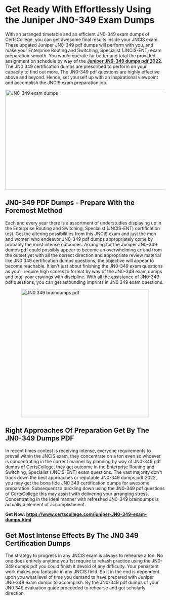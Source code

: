 <h1><strong>Get Ready With Effortlessly Using the Juniper JN0-349 Exam Dumps&nbsp;</strong></h1>
<p><span style="font-weight: 400;">With an arranged timetable and an efficient  JN0-349 exam dumps of CertsCollege, you can get awesome final results inside your JNCIS exam. These updated Juniper JN0-349 pdf dumps will perform with you, and make your Enterprise Routing and Switching, Specialist (JNCIS-ENT) exam preparation smooth. You would operate far better and total the provided assignment on schedule by way of the <strong><a href="https://www.certscollege.com/juniper-JN0-349-exam-dumps.html">Juniper JN0-349 dumps pdf 2022</a></strong>. The JN0 349 certification dumps are prescribed to perform on your capacity to find out more. The  JN0-349 pdf questions are highly effective above and beyond. Hence, set yourself up with an inspirational viewpoint and accomplish the JNCIS exam preparation job.&nbsp;</span></p>
<p><span style="font-weight: 400;"><img style="display: block; margin-left: auto; margin-right: auto;" src="https://i.ibb.co/CPDK3ps/Yellow-and-Blue-Initiative-Blog-Banner.png" alt="JN0-349 exam dumps" width="559" height="315" /></span></p>
<h2><strong>JN0-349 PDF Dumps - Prepare With the Foremost Method</strong></h2>
<p><span style="font-weight: 400;">Each and every year there is a assortment of understudies displaying up in the Enterprise Routing and Switching, Specialist (JNCIS-ENT) certification test. Get the altering possibilities from this JNCIS exam and just the men and women who endeavor JN0-349 pdf dumps appropriately come by probably the most intense outcomes. Arranging for the Juniper JN0-349 dumps pdf could possibly appear to become an overwhelming errand from the outset yet with all the correct direction and appropriate review material like JN0 349 certification dumps questions, the objective will appear to become reachable. It isn't just about finishing the JN0-349 exam questions as you'll require high scores to format by way of the JN0-349 exam dumps and total your cravings with discipline. With all the assistance of JN0-349 pdf questions, you can get astounding imprints in JN0 349 exam questions.</span></p>
<p><span style="font-weight: 400;"><a href="https://tinyurl.com/2p8ernd7"><img style="display: block; margin-left: auto; margin-right: auto;" src="https://i.ibb.co/9tMrhdY/Teacher-Appreciation-Invitation.png" alt="JN0 349 braindumps pdf " width="404" height="404" /></a></span></p>
<h2><strong>Right Approaches Of Preparation Get By The JN0-349 Dumps PDF</strong></h2>
<p><span style="font-weight: 400;">In recent times contest is receiving intense, everyone requirements to prevail within the JNCIS exam, they concentrate on a ton even so whoever is concentrating in the correct manner by planning by way of JN0-349 pdf dumps of CertsCollege, they get outcome in the Enterprise Routing and Switching, Specialist (JNCIS-ENT) exam questions. The vast majority don't track down the best approaches or reputable JN0-349 dumps pdf 2022, you may get the bona fide JN0 349 certification dumps for awesome preparation. Subsequent to buckling down using the  JN0-349 pdf questions of CertsCollege this may assist with delivering your arranging stress. Concentrating in the Ideal manner with refreshed JN0-349 braindumps is actually a element of accomplishment.</span></p>
<p><span style="font-weight: 400;"><strong>Get Now: <a href="https://www.certscollege.com/juniper-JN0-349-exam-dumps.html">https://www.certscollege.com/juniper-JN0-349-exam-dumps.html</a></strong></span></p>
<h2><strong>Get Most Intense Effects By The JN0 349 Certification Dumps</strong></h2>
<p><span style="font-weight: 400;">The strategy to progress in any JNCIS exam is always to rehearse a ton. No one does entirely anytime you 1st require to rehash practice using the JN0-349 dumps pdf you could finish it devoid of any difficulty. Your persistent work makes you fantastic in any JNCIS field. So it in the end is dependent upon you what level of time you demand to have prepared with Juniper JN0-349 exam dumps to accomplish. By the JN0-349 pdf dumps of your JN0 349 evaluation guide proceeded to rehearse and got scholarly direction.</span></p>
